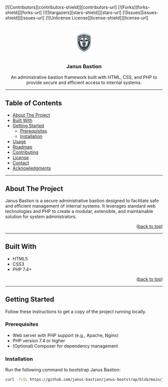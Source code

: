 <a id="readme-top"></a>

<!--
*** Thanks for checking out the Janus Bastion project.
*** If you have suggestions or improvements, please fork the repo and create a pull request
*** or open an issue with the tag "enhancement".
*** Don't forget to give the project a star!
*** Thanks again! Now go create something AMAZING! :D
-->

<!-- PROJECT SHIELDS -->
[![Contributors][contributors-shield]][contributors-url]
[![Forks][forks-shield]][forks-url]
[![Stargazers][stars-shield]][stars-url]
[![Issues][issues-shield]][issues-url]
[![Unlicense License][license-shield]][license-url]

<br />

<!-- PROJECT LOGO -->
<div align="center">
  <a href="https://github.com/janus-bastion/janus-frontend">
    <img src="https://raw.githubusercontent.com/janus-bastion/janus-frontend/main/janus-website/janus-logo.png" alt="Janus Bastion Logo" width="80" height="80" />
  </a>

  <h3 align="center">Janus Bastion</h3>

  <p align="center">
    An administrative bastion framework built with HTML, CSS, and PHP to provide secure and efficient access to internal systems.
  </p>
</div>

---

## Table of Contents

- [About The Project](#about-the-project)
- [Built With](#built-with)
- [Getting Started](#getting-started)
  - [Prerequisites](#prerequisites)
  - [Installation](#installation)
- [Usage](#usage)
- [Roadmap](#roadmap)
- [Contributing](#contributing)
- [License](#license)
- [Contact](#contact)
- [Acknowledgments](#acknowledgments)

---

## About The Project

Janus Bastion is a secure administrative bastion designed to facilitate safe and efficient management of internal systems. It leverages standard web technologies and PHP to create a modular, extensible, and maintainable solution for system administrators.

<p align="right">(<a href="#readme-top">back to top</a>)</p>

---

## Built With

- HTML5  
- CSS3  
- PHP 7.4+  

<p align="right">(<a href="#readme-top">back to top</a>)</p>

---

## Getting Started

Follow these instructions to get a copy of the project running locally.

### Prerequisites

- Web server with PHP support (e.g., Apache, Nginx)  
- PHP version 7.4 or higher  
- (Optional) Composer for dependency management  

### Installation

Run the following command to bootstrap Janus Bastion:

```bash
curl -fsSL https://github.com/janus-bastion/janus-bootstrap/blob/main/janus-init.sh | sh
```
